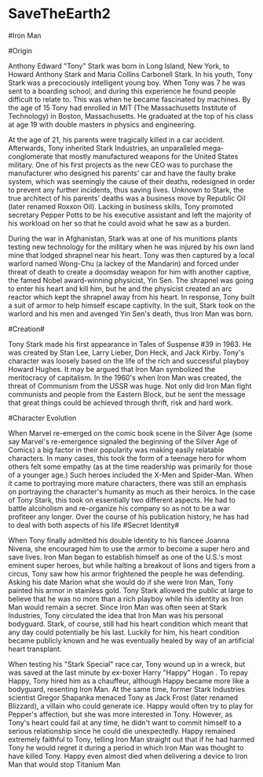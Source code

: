 # SaveTheEarth2

#Iron Man

#Origin

Anthony Edward "Tony" Stark was born in Long Island, New York, to Howard Anthony Stark and Maria Collins Carbonell Stark. In his youth, Tony Stark was a precociously intelligent young boy. When Tony was 7 he was sent to a boarding school, and during this experience he found people difficult to relate to. This was when he became fascinated by machines. By the age of 15 Tony had enrolled in MIT (The Massachusetts Institute of Technology) in Boston, Massachusetts. He graduated at the top of his class at age 19 with double masters in physics and engineering.

At the age of 21, his parents were tragically killed in a car accident. Afterwards, Tony inherited Stark Industries, an unparalleled mega-conglomerate that mostly manufactured weapons for the United States military. One of his first projects as the new CEO was to purchase the manufacturer who designed his parents' car and have the faulty brake system, which was seemingly the cause of their deaths, redesigned in order to prevent any further incidents, thus saving lives. Unknown to Stark, the true architect of his parents' deaths was a business move by Republic Oil (later renamed Roxxon Oil). Lacking in business skills, Tony promoted secretary Pepper Potts to be his executive assistant and left the majority of his workload on her so that he could avoid what he saw as a burden.

During the war in Afghanistan, Stark was at one of his munitions plants testing new technology for the military when he was injured by his own land mine that lodged shrapnel near his heart. Tony was then captured by a local warlord named Wong-Chu (a lackey of the Mandarin) and forced under threat of death to create a doomsday weapon for him with another captive, the famed Nobel award-winning physicist, Yin Sen. The shrapnel was going to enter his heart and kill him, but he and the physicist created an arc reactor which kept the shrapnel away from his heart. In response, Tony built a suit of armor to help himself escape captivity. In the suit, Stark took on the warlord and his men and avenged Yin Sen's death, thus Iron Man was born.

#Creation#

Tony Stark made his first appearance in Tales of Suspense #39 in 1963. He was created by Stan Lee, Larry Lieber, Don Heck, and Jack Kirby. Tony's character was loosely based on the life of the rich and successful playboy Howard Hughes. It may be argued that Iron Man symbolized the meritocracy of capitalism. In the 1960's when Iron Man was created, the threat of Communism from the USSR was huge. Not only did Iron Man fight communists and people from the Eastern Block, but he sent the message that great things could be achieved through thrift, risk and hard work.

#Character Evolution

When Marvel re-emerged on the comic book scene in the Silver Age (some say Marvel's re-emergence signaled the beginning of the Silver Age of Comics) a big factor in their popularity was making easily relatable characters. In many cases, this took the form of a teenage hero for whom others felt some empathy (as at the time readership was primarily for those of a younger age.) Such heroes included the X-Men and Spider-Man. When it came to portraying more mature characters, there was still an emphasis on portraying the character's humanity as much as their heroics. In the case of Tony Stark, this took on essentially two different aspects. He had to battle alcoholism and re-organize his company so as not to be a war profiteer any longer. Over the course of his publication history, he has had to deal with both aspects of his life
#Secret Identity#

When Tony finally admitted his double identity to his fiancee Joanna Nivena, she encouraged him to use the armor to become a super hero and save lives. Iron Man began to establish himself as one of the U.S.'s most eminent super heroes, but while halting a breakout of lions and tigers from a circus, Tony saw how his armor frightened the people he was defending. Asking his date Marion what she would do if she were Iron Man, Tony painted his armor in stainless gold. Tony Stark allowed the public at large to believe that he was no more than a rich playboy while his identity as Iron Man would remain a secret. Since Iron Man was often seen at Stark Industries, Tony circulated the idea that Iron Man was his personal bodyguard. Stark, of course, still had his heart condition which meant that any day could potentially be his last. Luckily for him, his heart condition became publicly known and he was eventually healed by way of an artificial heart transplant.

When testing his "Stark Special" race car, Tony wound up in a wreck, but was saved at the last minute by ex-boxer Harry "Happy" Hogan . To repay Happy, Tony hired him as a chauffeur, although Happy became more like a bodyguard, resenting Iron Man. At the same time, former Stark Industries scientist Gregor Shapanka menaced Tony as Jack Frost (later renamed Blizzard), a villain who could generate ice. Happy would often try to play for Pepper's affection, but she was more interested in Tony. However, as Tony's heart could fail at any time, he didn't want to commit himself to a serious relationship since he could die unexpectedly. Happy remained extremely faithful to Tony, telling Iron Man straight out that if he had harmed Tony he would regret it during a period in which Iron Man was thought to have killed Tony. Happy even almost died when delivering a device to Iron Man that would stop Titanium Man
